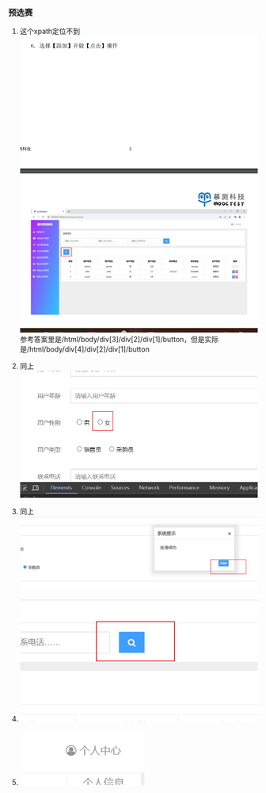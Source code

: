 ### 预选赛

1. 这个xpath定位不到![image-20241002161212766](2024.assets/image-20241002161212766.png)参考答案里是/html/body/div[3]/div[2]/div[1]/button，但是实际是/html/body/div[4]/div[2]/div[1]/button

2. 同上![image-20241002170446210](2024.assets/image-20241002170446210.png)

3. 同上![image-20241002171513435](2024.assets/image-20241002171513435.png)
4. ![image-20241002171736487](2024.assets/image-20241002171736487.png)
5. ![image-20241002173238535](2024.assets/image-20241002173238535.png)
